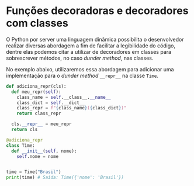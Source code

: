 # Funções decoradoras e decoradores com classes

O Python por server uma linguagem dinâmica possibilita o desenvolvedor realizar diversas abordagem a fim de facilitar a legibilidade do código, dentre elas podemos citar a utilizar de decoradores em classes para sobrescrever métodos, no caso _dunder method_, nas classes.

No exemplo abaixo, utilizaremos essa abordagem para adicionar uma implementação para o _dunder method_ `__repr__` na classe `Time`.

```python
def adiciona_repr(cls):
  def meu_repr(self):
    class_name = self.__class__.__name__
    class_dict = self.__dict__
    class_repr = f"{class_name}({class_dict})"
    return class_repr

  cls.__repr__ = meu_repr
  return cls

@adiciona_repr
class Time:
  def __init__(self, nome):
    self.nome = nome


time = Time("Brasil")
print(time) # Saída: Time({'nome': 'Brasil'})
```
